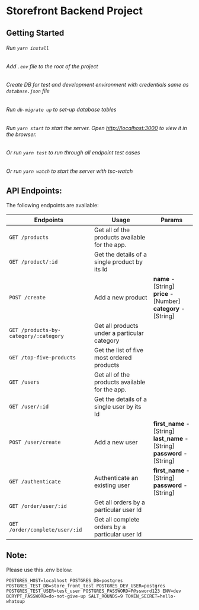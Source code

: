 # Storefront Backend Project

## Getting Started

###### Run `yarn install`

###### Add `.env` file to the root of the project

###### Create DB for test and development environment with credentials same as `database.json` file

###### Run `db-migrate up` to set-up database tables

###### Run `yarn start` to start the server. Open [http://localhost:3000](http://localhost:3000) to view it in the browser.

###### Or run `yarn test` to run through all endpoint test cases

###### Or run `yarn watch` to start the server with tsc-watch

## API Endpoints:

The following endpoints are available:

| Endpoints                             | Usage                                           | Params                                                                               |
| ------------------------------------- | ----------------------------------------------- | ------------------------------------------------------------------------------------ |
| `GET /products`                       | Get all of the products available for the app.  |                                                                                      |
| `GET /product/:id`                    | Get the details of a single product by its Id   |                                                                                      |
| `POST /create`                        | Add a new product                               | **name** - [String] <br> **price** - [Number] <br> **category** - [String]           |
| `GET /products-by-category/:category` | Get all products under a particular category    |                                                                                      |
| `GET /top-five-products`              | Get the list of five most ordered products      |                                                                                      |
| `GET /users`                          | Get all of the products available for the app.  |                                                                                      |
| `GET /user/:id`                       | Get the details of a single user by its Id      |                                                                                      |
| `POST /user/create`                   | Add a new user                                  | **first_name** - [String] <br> **last_name** - [String] <br> **password** - [String] |
| `GET /authenticate`                   | Authenticate an existing user                   | **first_name** - [String] <br> **password** - [String]                               |
| `GET /order/user/:id`                 | Get all orders by a particular user Id          |                                                                                      |
| `GET /order/complete/user/:id`        | Get all complete orders by a particular user Id |                                                                                      |

## Note:

Please use this .env below:

`POSTGRES_HOST=localhost POSTGRES_DB=postgres POSTGRES_TEST_DB=store_front_test POSTGRES_DEV_USER=postgres POSTGRES_TEST_USER=test_user POSTGRES_PASSWORD=P@ssword123 ENV=dev BCRYPT_PASSWORD=do-not-give-up SALT_ROUNDS=9 TOKEN_SECRET=hello-whatsup`
